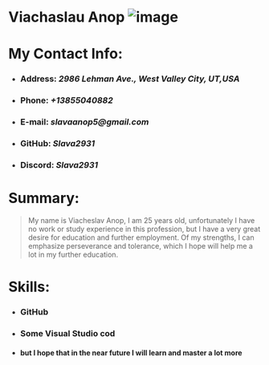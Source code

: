 # Viachaslau Anop   ![image](https://github.com/Slava2931/rsschool-cv/assets/135474267/e7ce075b-eac6-4a7f-bee4-55d60a7398b6)

# My Contact Info: 
* ### **Address**: _2986 Lehman Ave., West Valley City, UT,USA_  
* ### **Phone**: _+13855040882_  
* ### **E-mail**: _slavaanop5@gmail.com_  
* ### **GitHub**: _Slava2931_  
* ### **Discord**: _Slava2931_

# Summary:
> My name is Viacheslav Anop, I am 25 years old, unfortunately I have no work or study experience in this profession, but I have a very great desire for education and further employment. Of my strengths, I can emphasize perseverance and tolerance, which I hope will help me a lot in my further education.


# Skills:
* ### GitHub  
* ### Some Visual Studio cod
* #### but I hope that in the near future I will learn and master a lot more


